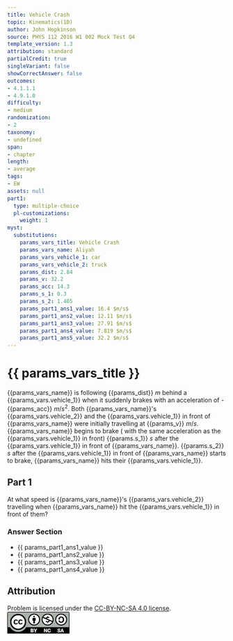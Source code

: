 ```yaml
---
title: Vehicle Crash
topic: Kinematics(1D)
author: John Hopkinson
source: PHYS 112 2016 W1 002 Mock Test Q4
template_version: 1.3
attribution: standard
partialCredit: true
singleVariant: false
showCorrectAnswer: false
outcomes:
- 4.1.1.1
- 4.9.1.0
difficulty:
- medium
randomization:
- 2
taxonomy:
- undefined
span:
- chapter
length:
- average
tags:
- EW
assets: null
part1:
  type: multiple-choice
  pl-customizations:
    weight: 1
myst:
  substitutions:
    params_vars_title: Vehicle Crash
    params_vars_name: Aliyah
    params_vars_vehicle_1: car
    params_vars_vehicle_2: truck
    params_dist: 2.84
    params_v: 32.2
    params_acc: 14.3
    params_s_1: 0.3
    params_s_2: 1.405
    params_part1_ans1_value: 16.4 $m/s$
    params_part1_ans2_value: 12.11 $m/s$
    params_part1_ans3_value: 27.91 $m/s$
    params_part1_ans4_value: 7.819 $m/s$
    params_part1_ans5_value: 32.2 $m/s$
---
```

# {{ params_vars_title }}
{{params_vars_name}} is following {{params_dist}} $m$ behind a {{params_vars.vehicle_1}} when it suddenly brakes with an acceleration of -{{params_acc}} $m/s^2$.
Both {{params_vars_name}}'s {{params_vars.vehicle_2}} and the {{params_vars.vehicle_1}} in front of {{params_vars_name}} were initially travelling at {{params_v}} $m/s$.
{{params_vars_name}} begins to brake ( with the same acceleration as the {{params_vars.vehicle_1}} in front) {{params.s_1}} $s$ after the {{params_vars.vehicle_1}} in front of {{params_vars_name}}.
{{params.s_2}} $s$ after the {{params_vars.vehicle_1}} in front of {{params_vars_name}} starts to brake, {{params_vars_name}} hits their {{params_vars.vehicle_1}}.

## Part 1

At what speed is {{params_vars_name}}'s {{params_vars.vehicle_2}} travelling when {{params_vars_name}} hit the {{params_vars.vehicle_1}} in front of them?

### Answer Section

- {{ params_part1_ans1_value }}
- {{ params_part1_ans2_value }}
- {{ params_part1_ans3_value }}
- {{ params_part1_ans4_value }}

## Attribution

Problem is licensed under the [CC-BY-NC-SA 4.0 license](https://creativecommons.org/licenses/by-nc-sa/4.0/).<br> ![The Creative Commons 4.0 license requiring attribution-BY, non-commercial-NC, and share-alike-SA license.](https://raw.githubusercontent.com/firasm/bits/master/by-nc-sa.png)